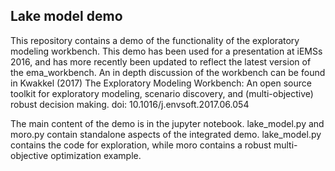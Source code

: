 ## Lake model demo
This repository contains a demo of the functionality of the exploratory
modeling workbench. This demo has been used for a presentation at
iEMSs 2016, and has more recently been updated to reflect the latest
version of the ema_workbench. An in depth discussion of the workbench can 
be found in Kwakkel (2017) The Exploratory Modeling Workbench: An open 
source toolkit for exploratory modeling, scenario discovery, and 
(multi-objective) robust decision making. doi: 10.1016/j.envsoft.2017.06.054

The main content of the demo is in the jupyter notebook. lake_model.py and
moro.py contain standalone aspects of the integrated demo. lake_model.py 
contains the code for exploration, while moro contains a robust multi-objective
optimization example. 
